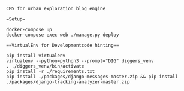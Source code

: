 `CMS for urban exploration blog engine`

`=Setup=`

```shell
docker-compose up
docker-compose exec web ./manage.py deploy
```

`==VirtualEnv for Developmentcode hinting==`

```shell
pip install virtualenv
virtualenv --python=python3 --prompt="DIG" diggers_venv
. ./diggers_venv/bin/activate
pip install -r ./requirements.txt
pip install ./packages/django-messages-master.zip && pip install ./packages/django-tracking-analyzer-master.zip
```